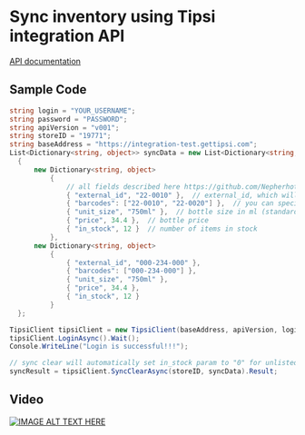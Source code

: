 # Sync inventory using Tipsi integration API

[API documentation](https://www.gitbook.com/book/tipsi/integration-api/details)

## Sample Code

```cs
string login = "YOUR_USERNAME";
string password = "PASSWORD";
string apiVersion = "v001";
string storeID = "19771";
string baseAddress = "https://integration-test.gettipsi.com";
List<Dictionary<string, object>> syncData = new List<Dictionary<string, object>>
  {
      new Dictionary<string, object>
          {
              // all fields described here https://github.com/Nepherhotep/tipsi-sync-c-sharp-sample/wiki/API-Description#base-inventory-struct
              { "external_id", "22-0010" },  // external_id, which will be used to lookup inventory item
              { "barcodes": ["22-0010", "22-0020"] },  // you can specify alternate barcodes here, will override existing barcodes
              { "unit_size", "750ml" },  // bottle size in ml (standard bottle - 750ml)
              { "price", 34.4 },  // bottle price
              { "in_stock", 12 }  // number of items in stock
          },
      new Dictionary<string, object>
          {
              { "external_id", "000-234-000" },
              { "barcodes": ["000-234-000"] },
              { "unit_size", "750ml" },
              { "price", 34.4 },
              { "in_stock", 12 }
          }
  };

TipsiClient tipsiClient = new TipsiClient(baseAddress, apiVersion, login, password);
tipsiClient.LoginAsync().Wait();
Console.WriteLine("Login is successful!!!");

// sync clear will automatically set in_stock param to "0" for unlisted items in the given batch
syncResult = tipsiClient.SyncClearAsync(storeID, syncData).Result;
```

## Video
[![IMAGE ALT TEXT HERE](https://img.youtube.com/vi/gCw0NtvPm_o/0.jpg)](https://www.youtube.com/watch?v=gCw0NtvPm_o)
